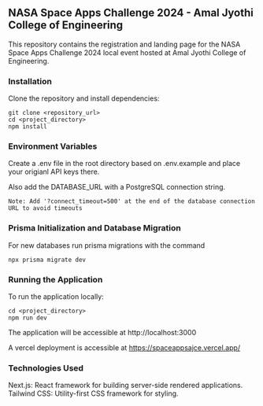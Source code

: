 ## NASA Space Apps Challenge 2024 - Amal Jyothi College of Engineering
This repository contains the registration and landing page for the NASA Space Apps Challenge 2024 local event hosted at Amal Jyothi College of Engineering.

### Installation
Clone the repository and install dependencies:

```
git clone <repository_url>
cd <project_directory>
npm install
```
### Environment Variables
Create a .env file in the root directory based on .env.example and place your origianl API keys there. 

Also add the DATABASE_URL with a PostgreSQL connection string.

`Note: Add '?connect_timeout=500' at the end of the database connection URL to avoid timeouts`

### Prisma Initialization and Database Migration
For new databases run prisma migrations with the command
```
npx prisma migrate dev
```

### Running the Application
To run the application locally:

```
cd <project_directory>
npm run dev
```
The application will be accessible at http://localhost:3000

A vercel deployment is accessible at https://spaceappsajce.vercel.app/



### Technologies Used
Next.js: React framework for building server-side rendered applications.
Tailwind CSS: Utility-first CSS framework for styling.
